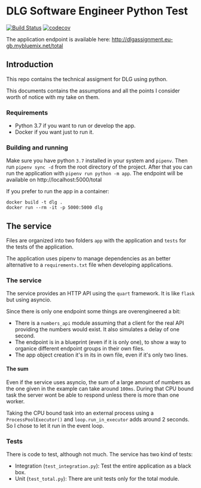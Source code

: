 # DLG Software Engineer Python Test

[![Build Status](https://travis-ci.org/graffic/dlg.svg?branch=master)](https://travis-ci.org/graffic/dlg)
[![codecov](https://codecov.io/gh/graffic/dlg/branch/master/graph/badge.svg)](https://codecov.io/gh/graffic/dlg)

The application endpoint is available here: http://dlgassignment.eu-gb.mybluemix.net/total

## Introduction

This repo contains the technical assigment for DLG using python.

This documents contains the assumptions and all the points I consider worth of notice with my take on them.

### Requirements

* Python 3.7 if you want to run or develop the app.
* Docker if you want just to run it.


### Building and running

Make sure you have python `3.7` installed in your system and `pipenv`. Then run `pipenv sync -d` from the root directory of the project. After that you can run the application with `pipenv run python -m app`. The endpoint will be available on http://localhost:5000/total

If you prefer to run the app in a container:

```
docker build -t dlg .
docker run --rm -it -p 5000:5000 dlg
```

## The service

Files are organized into two folders `app` with the application and `tests` for the tests of the application.

The application uses pipenv to manage dependencies as an better alternative to a `requirements.txt` file when developing applications.

### The service

The service provides an HTTP API using the `quart` framework. It is like `flask` but using asyncio.

Since there is only one endpoint some things are overengineered a bit:

* There is a `numbers_api` module assuming that a client for the real API providing the numbers would exist. It also simulates a delay of one second.
* The endpoint is in a blueprint (even if it is only one), to show a way to organice different endpoint groups in their own files.
* The app object creation it's in its in own file, even if it's only two lines.

#### The sum

Even if the service uses asyncio, the sum of a large amount of numbers as the one given in the example can take around `100ms`. During that CPU bound task the server wont be able to respond unless there is more than one worker.

Taking the CPU bound task into an external process using a `ProcessPoolExecutor()` and `loop.run_in_executor` adds around 2 seconds. So I chose to let it run in the event loop.


### Tests

There is code to test, although not much. The service has two kind of tests:

* Integration (`test_integration.py`): Test the entire application as a black box.
* Unit (`test_total.py`): There are unit tests only for the total module.